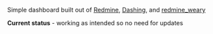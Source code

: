 Simple dashboard built out of [Redmine][redmine], [Dashing][dashing], and [redmine_weary][redmine_weary]

**Current status** - working as intended so no need for updates

[redmine]:http://redmine.org
[dashing]:http://shopify.github.com/dashing
[redmine_weary]:http://github.com/jmahoney/redmine_weary
